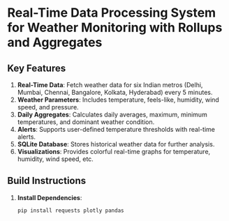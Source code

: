 # Real-Time Data Processing System for Weather Monitoring with Rollups and Aggregates

## Key Features
1. **Real-Time Data**: Fetch weather data for six Indian metros (Delhi, Mumbai, Chennai, Bangalore, Kolkata, Hyderabad) every 5 minutes.
2. **Weather Parameters**: Includes temperature, feels-like, humidity, wind speed, and pressure.
3. **Daily Aggregates**: Calculates daily averages, maximum, minimum temperatures, and dominant weather condition.
4. **Alerts**: Supports user-defined temperature thresholds with real-time alerts.
5. **SQLite Database**: Stores historical weather data for further analysis.
6. **Visualizations**: Provides colorful real-time graphs for temperature, humidity, wind speed, etc.

## Build Instructions

1. **Install Dependencies**:
   ```bash
   pip install requests plotly pandas
